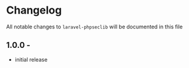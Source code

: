 # Changelog

All notable changes to `laravel-phpseclib` will be documented in this file

## 1.0.0 - 

- initial release
